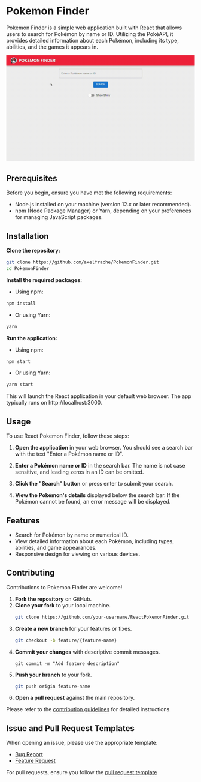 # Pokemon Finder

Pokemon Finder is a simple web application built with React that allows users to search for Pokémon by name or ID. Utilizing the PokéAPI, it provides detailed information about each Pokémon, including its type, abilities, and the games it appears in.

<p>
  <a href="./src/assets/images/pokemonFinderDemo.gif" target="_blank" rel="noreferrer">
    <img src="./src/assets/images/pokemonFinderDemo.gif" alt="Pokemon Finder Demo" width="600">
  </a>
</p>

## Prerequisites

Before you begin, ensure you have met the following requirements:

- Node.js installed on your machine (version 12.x or later recommended).
- npm (Node Package Manager) or Yarn, depending on your preferences for managing JavaScript packages.

## Installation

**Clone the repository:**
```bash
git clone https://github.com/axelfrache/PokemonFinder.git
cd PokemonFinder
```

**Install the required packages:**
- Using npm:
```bash
npm install
```
- Or using Yarn:
```bash
yarn
```

**Run the application:**
- Using npm:
```bash
npm start
```
- Or using Yarn:
```bash
yarn start
```
This will launch the React application in your default web browser. The app typically runs on http://localhost:3000.

## Usage

To use React Pokemon Finder, follow these steps:

1. **Open the application** in your web browser. You should see a search bar with the text "Enter a Pokémon name or ID".

2. **Enter a Pokémon name or ID** in the search bar. The name is not case sensitive, and leading zeros in an ID can be omitted.

3. **Click the "Search" button** or press enter to submit your search.

4. **View the Pokémon's details** displayed below the search bar. If the Pokémon cannot be found, an error message will be displayed.

## Features

- Search for Pokémon by name or numerical ID.
- View detailed information about each Pokémon, including types, abilities, and game appearances.
- Responsive design for viewing on various devices.

## Contributing
Contributions to Pokemon Finder are welcome!

1. **Fork the repository** on GitHub.
2. **Clone your fork** to your local machine.
   ```sh
   git clone https://github.com/your-username/ReactPokemonFinder.git
   ```
3. **Create a new branch** for your features or fixes.
   ```sh
   git checkout -b feature/{feature-name}
    ```
4. **Commit your changes** with descriptive commit messages.
    ```shell
    git commit -m "Add feature description"
    ``` 
5. **Push your branch** to your fork.
   ```sh
   git push origin feature-name
    ```
6. **Open a pull request** against the main repository.

Please refer to the [contribution guidelines](./CONTRIBUTING.md) for detailed instructions.

## Issue and Pull Request Templates

When opening an issue, please use the appropriate template:

- [Bug Report](.github/ISSUE_TEMPLATE/bug_report.md)
- [Feature Request](.github/ISSUE_TEMPLATE/feature_request.md)

For pull requests, ensure you follow the [pull request template](.github/PULL_REQUEST_TEMPLATE.md)